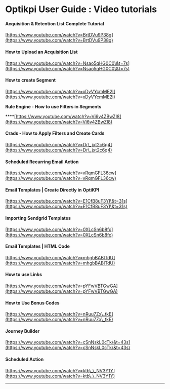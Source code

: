 # Optikpi User Guide : Video tutorials

#### Acquisition & Retention List Complete Tutorial

[https://www.youtube.com/watch?v=BrtDVu9P38g](https://www.youtube.com/watch?v=BrtDVu9P38g)

#### How to Upload an Acquisition List

[https://www.youtube.com/watch?v=Nsao5qHG0C0\&t=7s](https://www.youtube.com/watch?v=Nsao5qHG0C0\&t=7s)

#### How to create Segment

[https://www.youtube.com/watch?v=xDyVYcmME2I](https://www.youtube.com/watch?v=xDyVYcmME2I)

**Rule Engine - How to use Filters in Segments**

****[https://www.youtube.com/watch?v=Vi6v4ZBwZI8](https://www.youtube.com/watch?v=Vi6v4ZBwZI8)

#### Crads - How to Apply Filters and Create Cards

[https://www.youtube.com/watch?v=Dr\_jxt2c6q4](https://www.youtube.com/watch?v=Dr\_jxt2c6q4)

#### Scheduled Recurring Email Action

[https://www.youtube.com/watch?v=vRqmGFL36cw](https://www.youtube.com/watch?v=vRqmGFL36cw)

#### Email Templates | Create Directly in OptiKPI

[https://www.youtube.com/watch?v=E1CfB8uF3YI\&t=31s](https://www.youtube.com/watch?v=E1CfB8uF3YI\&t=31s)

#### Importing Sendgrid Templates

[https://www.youtube.com/watch?v=0XLcSn6b8fo](https://www.youtube.com/watch?v=0XLcSn6b8fo)

#### Email Templates | HTML Code

[https://www.youtube.com/watch?v=mhgbBABITdU](https://www.youtube.com/watch?v=mhgbBABITdU)

#### How to use Links

[https://www.youtube.com/watch?v=pYFwVBTGwGA](https://www.youtube.com/watch?v=pYFwVBTGwGA)

#### How to Use Bonus Codes

[https://www.youtube.com/watch?v=nRuu7Zx\_tkE](https://www.youtube.com/watch?v=nRuu7Zx\_tkE)

#### Journey Builder

[https://www.youtube.com/watch?v=cSnNskL0cTk\&t=43s](https://www.youtube.com/watch?v=cSnNskL0cTk\&t=43s)

#### Scheduled Action

[https://www.youtube.com/watch?v=ktb\_\_NV3Y1Y](https://www.youtube.com/watch?v=ktb\_\_NV3Y1Y)

****


